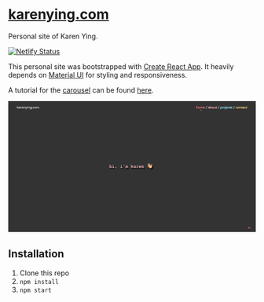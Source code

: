 # [karenying.com](https://karenying.com)

Personal site of Karen Ying.

[![Netlify Status](https://api.netlify.com/api/v1/badges/d9b919d2-70aa-4446-827a-966c9ee47c5f/deploy-status)](https://app.netlify.com/sites/karen-ying/deploys)

This personal site was bootstrapped with [Create React App](https://github.com/facebook/create-react-app). It heavily depends on [Material UI](https://material-ui.com/) for styling and responsiveness.

A tutorial for the [carousel](https://karenying.com/projects) can be found [here](https://levelup.gitconnected.com/adding-transitions-to-a-react-carousel-with-material-ui-b95825653c1b?source=friends_link&sk=4e012ba17cb0e2297c526ce142c6e7fc).

![](./public/preview.png)

## Installation

1. Clone this repo
2. `npm install`
3. `npm start`
